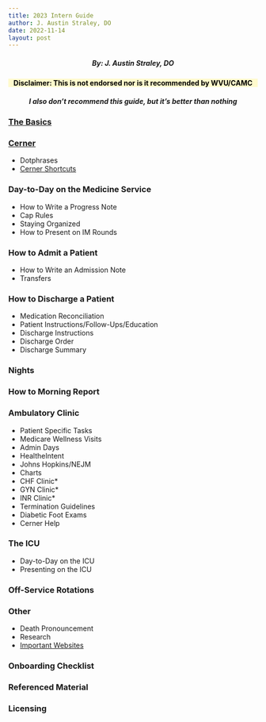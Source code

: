 ```yaml
---
title: 2023 Intern Guide
author: J. Austin Straley, DO
date: 2022-11-14
layout: post
---
```


<html>
<head>
    <meta charset="UTF-8">
    <meta name="viewport" content="width=device-width, initial-scale=1">
        <!-- Grid Styles -->
        <link href="{{site.baseurl}}/assets/grid/bootstrap-grid.min.css" rel="stylesheet">
        <link href="{{site.baseurl}}/assets/grid/grid.css" rel="stylesheet">
        <!-- Fonts -->
        <link rel="stylesheet" href="{{site.baseurl}}/assets/gitbook/gitbook-plugin-fontsettings/website.css">
        <!-- Search -->
        <link rel="stylesheet" href="{{site.baseurl}}/assets/gitbook/gitbook-plugin-search-pro/search.css">
        <link rel="stylesheet" href="{{site.baseurl}}/assets/gitbook/gitbook-plugin-back-to-top-button/plugin.css">
        <!-- Styles -->
        <link rel="stylesheet" href="{{site.baseurl}}/assets/gitbook/style.css">
        <link rel="stylesheet" href="{{site.baseurl}}/assets/gitbook/custom.css">
        <link rel="stylesheet" href="{{site.baseurl}}/assets/gitbook/rouge/{{ site.syntax_highlighter_style | default: 'colorful' }}.css">
        <meta name="HandheldFriendly" content="true"/>
        <meta name="viewport" content="width=device-width, initial-scale=1, user-scalable=no">
        <meta name="apple-mobile-web-app-capable" content="yes">
        <meta name="apple-mobile-web-app-status-bar-style" content="black">
        <link rel="apple-touch-icon-precomposed" sizes="152x152" href="{{site.baseurl}}/assets/gitbook/images/apple-touch-icon-precomposed-152.png">
        <link rel="shortcut icon" href="{{site.baseurl}}/{{site.favicon_path}}" type="image/x-icon">
<style>
h2{
    font-size:100% !important;
}
h3 {
    text-align: left;
}
h4 {
    text-align: center;
    background-color: #FFFACD;
    color: black;
}
h5 {
    text-align: center;
}
h6 {
    font-size: 200%;
    text-align: center;
    border: 1px solid #999;
}
</style>
</head>
</html>

##### By: J. Austin Straley, DO
#### Disclaimer: This is not endorsed nor is it recommended by WVU/CAMC
##### <i>I also don’t recommend this guide, but it’s better than nothing</i>

### [The Basics](/books/internguidepages/2022-11-14-basics.html)
### [Cerner](/books/internguidepages/2022-11-14-cerner.html)
- Dotphrases
- [Cerner Shortcuts](/books/internguidepages/2022-11-15-cerner-shortcuts.html)
### Day-to-Day on the Medicine Service
- How to Write a Progress Note
- Cap Rules 
- Staying Organized 
- How to Present on IM Rounds 
### How to Admit a Patient
- How to Write an Admission Note 
- Transfers 
### How to Discharge a Patient
- Medication Reconciliation 
- Patient Instructions/Follow-Ups/Education 
- Discharge Instructions 
- Discharge Order 
- Discharge Summary 
### Nights 
### How to Morning Report 
### Ambulatory Clinic 
- Patient Specific Tasks 
- Medicare Wellness Visits 
- Admin Days 
- HealtheIntent 
- Johns Hopkins/NEJM 
- Charts 
- CHF Clinic* 
- GYN Clinic* 
- INR Clinic* 
- Termination Guidelines 
- Diabetic Foot Exams 
- Cerner Help 
### The ICU 
- Day-to-Day on the ICU 
- Presenting on the ICU 
### Off-Service Rotations 
### Other 
- Death Pronouncement 
- Research 
- [Important Websites](/books/internguidepages/2022-11-15-important-websites.html)
### Onboarding Checklist 
### Referenced Material 
### Licensing 


